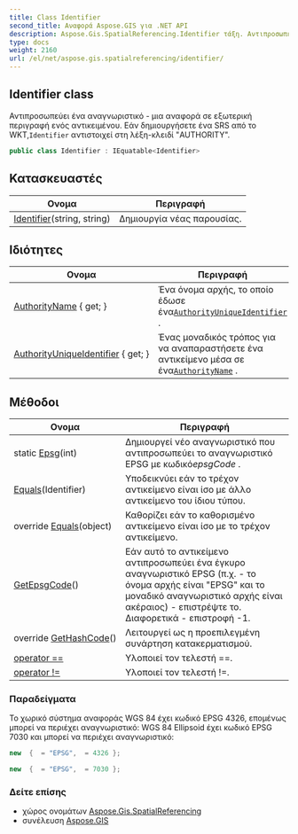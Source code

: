 ```yaml
---
title: Class Identifier
second_title: Αναφορά Aspose.GIS για .NET API
description: Aspose.Gis.SpatialReferencing.Identifier τάξη. Αντιπροσωπεύει ένα αναγνωριστικό  μια αναφορά σε εξωτερική περιγραφή ενός αντικειμένου. Εάν δημιουργήσετε ένα SRS από το WKTIdentifier αντιστοιχεί στη λέξηκλειδί AUTHORITY.
type: docs
weight: 2160
url: /el/net/aspose.gis.spatialreferencing/identifier/
---
```

## Identifier class

Αντιπροσωπεύει ένα αναγνωριστικό - μια αναφορά σε εξωτερική περιγραφή ενός αντικειμένου. Εάν δημιουργήσετε ένα SRS από το WKT,`Identifier` αντιστοιχεί στη λέξη-κλειδί "AUTHORITY".

```csharp
public class Identifier : IEquatable<Identifier>
```

## Κατασκευαστές

| Ονομα | Περιγραφή |
| --- | --- |
| [Identifier](identifier/)(string, string) | Δημιουργία νέας παρουσίας. |

## Ιδιότητες

| Ονομα | Περιγραφή |
| --- | --- |
| [AuthorityName](../../aspose.gis.spatialreferencing/identifier/authorityname/) { get; } | Ένα όνομα αρχής, το οποίο έδωσε ένα[`AuthorityUniqueIdentifier`](./authorityuniqueidentifier/) . |
| [AuthorityUniqueIdentifier](../../aspose.gis.spatialreferencing/identifier/authorityuniqueidentifier/) { get; } | Ένας μοναδικός τρόπος για να αναπαραστήσετε ένα αντικείμενο μέσα σε ένα[`AuthorityName`](./authorityname/) . |

## Μέθοδοι

| Ονομα | Περιγραφή |
| --- | --- |
| static [Epsg](../../aspose.gis.spatialreferencing/identifier/epsg/)(int) | Δημιουργεί νέο αναγνωριστικό που αντιπροσωπεύει το αναγνωριστικό EPSG με κωδικό*epsgCode* . |
| [Equals](../../aspose.gis.spatialreferencing/identifier/equals/#equals)(Identifier) | Υποδεικνύει εάν το τρέχον αντικείμενο είναι ίσο με άλλο αντικείμενο του ίδιου τύπου. |
| override [Equals](../../aspose.gis.spatialreferencing/identifier/equals/#equals_1)(object) | Καθορίζει εάν το καθορισμένο αντικείμενο είναι ίσο με το τρέχον αντικείμενο. |
| [GetEpsgCode](../../aspose.gis.spatialreferencing/identifier/getepsgcode/)() | Εάν αυτό το αντικείμενο αντιπροσωπεύει ένα έγκυρο αναγνωριστικό EPSG (π.χ. - το όνομα αρχής είναι "EPSG" και το μοναδικό αναγνωριστικό αρχής είναι ακέραιος) - επιστρέψτε το. Διαφορετικά - επιστροφή -1. |
| override [GetHashCode](../../aspose.gis.spatialreferencing/identifier/gethashcode/)() | Λειτουργεί ως η προεπιλεγμένη συνάρτηση κατακερματισμού. |
| [operator ==](../../aspose.gis.spatialreferencing/identifier/op_equality/) | Υλοποιεί τον τελεστή ==. |
| [operator !=](../../aspose.gis.spatialreferencing/identifier/op_inequality/) | Υλοποιεί τον τελεστή !=. |

### Παραδείγματα

Το χωρικό σύστημα αναφοράς WGS 84 έχει κωδικό EPSG 4326, επομένως μπορεί να περιέχει αναγνωριστικό: WGS 84 Ellipsoid έχει κωδικό EPSG 7030 και μπορεί να περιέχει αναγνωριστικό:

```csharp
new  {  = "EPSG",  = 4326 };
```

```csharp
new  {  = "EPSG",  = 7030 };
```

### Δείτε επίσης

* χώρος ονομάτων [Aspose.Gis.SpatialReferencing](../../aspose.gis.spatialreferencing/)
* συνέλευση [Aspose.GIS](../../)


